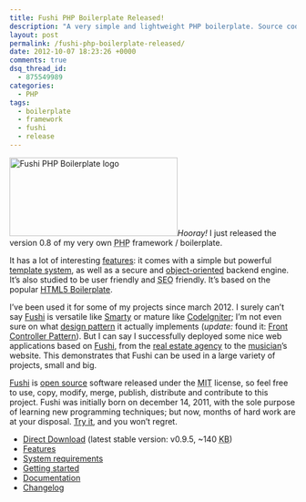 ```yaml
---
title: Fushi PHP Boilerplate Released!
description: "A very simple and lightweight PHP boilerplate. Source code hosted on GitHub."
layout: post
permalink: /fushi-php-boilerplate-released/
date: 2012-10-07 18:23:26 +0000
comments: true
dsq_thread_id:
  - 875549989
categories:
  - PHP
tags:
  - boilerplate
  - framework
  - fushi
  - release
---
```

<p>
  <img src="https://raw.github.com/simonewebdesign/Fushi/master/public/img/fushi-logo-t2.png" alt="Fushi PHP Boilerplate logo" width="295" height="138" class="basic-alignment left" /><em>Hooray!</em> I just released the version 0.8 of my very own <abbr title="PHP: Hypertext Preprocessor (recursive acronym)">PHP</abbr> framework / boilerplate.
</p>

<p>
  It has a lot of interesting <a href="https://github.com/simonewebdesign/Fushi#features" title="Features of Fushi PHP boilerplate" target="_blank">features</a>: it comes with a simple but powerful <a href="http://en.wikipedia.org/wiki/Template_system" title="Template System on Wikipedia" target="_blank" rel="nofollow">template system</a>, as well as a secure and <a href="http://en.wikipedia.org/wiki/Object-oriented_programming" title="Object Oriented Programming on Wikipedia" target="_blank" rel="nofollow">object-oriented</a> backend engine. It&#8217;s also studied to be user friendly and <abbr title="Search Engine Optimization">SEO</abbr> friendly. It&#8217;s based on the popular <a href="http://html5boilerplate.com/" title="HTML5 Boilerplate" target="_blank">HTML5 Boilerplate</a>.
</p>

<p>
  I&#8217;ve been used it for some of my projects since march 2012. I surely can&#8217;t say <a href="https://github.com/simonewebdesign/Fushi" title="Fushi PHP boilerplate on GitHub" target="_blank">Fushi</a> is versatile like <a href="http://www.smarty.net/" title="Smarty Template Engine" target="_blank" rel="nofollow">Smarty</a> or mature like <a href="http://codeigniter.com/" title="CodeIgniter - Open source PHP web application framework" target="_blank" rel="nofollow">CodeIgniter</a>; I&#8217;m not even sure on what <a href="https://en.wikipedia.org/wiki/Software_design_pattern" title="Software design pattern on Wikipedia" target="_blank" rel="nofollow">design pattern</a> it actually implements (<i>update:</i> found it: <a href="https://en.wikipedia.org/wiki/Front_Controller_pattern">Front Controller Pattern</a>). But I can say I successfully deployed some nice web applications based on <a href="https://github.com/simonewebdesign/Fushi" title="Fushi PHP boilerplate on GitHub" target="_blank">Fushi</a>, from the <a href="https://github.com/simonewebdesign/bluimmobiliareperugia.it" title="Blu Immobiliare Perugia on GitHub" target="_blank">real estate agency</a> to the <a rel="nofollow" href="https://github.com/simonewebdesign/antoniorossicomposer.com" title="Antonio Rossi Composer on GitHub" target="_blank">musician</a>&#8217;s website. This demonstrates that Fushi can be used in a large variety of projects, small and big.
</p>

<p>
  <a href="https://github.com/simonewebdesign/Fushi" title="Fushi PHP boilerplate on GitHub" target="_blank">Fushi</a> is <a href="https://en.wikipedia.org/wiki/Open_source" title="Open Source" target="_blank">open source</a> software released under the <abbr title="Massachusetts Institute of Technology">MIT</abbr> license, so feel free to use, copy, modify, merge, publish, distribute and contribute to this project. Fushi was initially born on december 14, 2011, with the sole purpose of learning new programming techniques; but now, months of hard work are at your disposal. <a href="https://github.com/simonewebdesign/Fushi#readme" title="Fushi PHP boilerplate on GitHub" target="_blank">Try it</a>, and you won&#8217;t regret.
</p>

<ul>
  <li>
    <a href="https://github.com/simonewebdesign/Fushi/zipball/master" title="Download Fushi from GitHub" target="_blank" rel="nofollow">Direct Download</a> (latest stable version: v0.9.5, ~140 <abbr title="Kilobyte">KB</abbr>)
  </li>
  <li>
    <a href="https://github.com/simonewebdesign/Fushi#features" title="Features of Fushi PHP boilerplate" target="_blank">Features</a>
  </li>
  <li>
    <a href="https://github.com/simonewebdesign/Fushi#requirements" title="Requirements of Fushi PHP boilerplate" target="_blank">System requirements</a>
  </li>
  <li>
    <a href="https://github.com/simonewebdesign/Fushi#getting-started" title="Getting started Fushi PHP boilerplate" target="_blank">Getting started</a>
  </li>
  <li>
    <a href="https://github.com/simonewebdesign/Fushi#documentation" title="Documentation of Fushi PHP boilerplate" target="_blank">Documentation</a>
  </li>
  <li>
    <a href="https://github.com/simonewebdesign/Fushi/commits/master/" title="Fushi Commits on GitHub" target="_blank" rel="nofollow">Changelog</a>
  </li>
</ul>